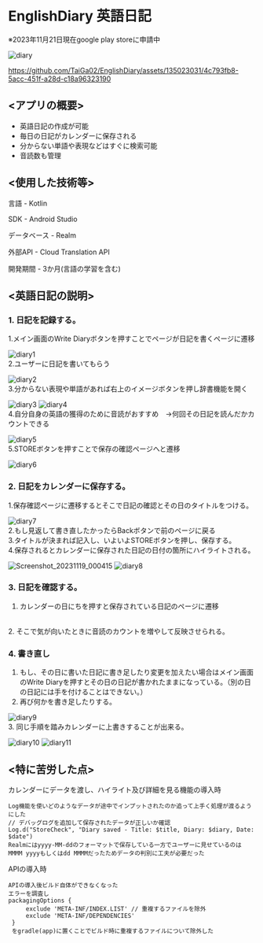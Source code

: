 # EnglishDiary 英語日記
※2023年11月21日現在google play storeに申請中

![diary](https://github.com/TaiGa02/EnglishDiary/assets/135023031/5a9719a3-100b-40f8-b32f-310a85d71e11)


https://github.com/TaiGa02/EnglishDiary/assets/135023031/4c793fb8-5acc-451f-a28d-c18a96323190


## <アプリの概要>

- 英語日記の作成が可能
- 毎日の日記がカレンダーに保存される
- 分からない単語や表現などはすぐに検索可能
- 音読数も管理

## <使用した技術等>

言語 - Kotlin

SDK - Android Studio

データベース - Realm

外部API - Cloud Translation API

開発期間 - 3か月(言語の学習を含む)


## <英語日記の説明>

### 1. 日記を記録する。

 1.メイン画面のWrite Diaryボタンを押すことでページが日記を書くページに遷移

![diary1](https://github.com/TaiGa02/EnglishDiary/assets/135023031/295ebf32-cd51-49ed-ac3e-5067aafd5031)
<br>
 2.ユーザーに日記を書いてもらう

![diary2](https://github.com/TaiGa02/EnglishDiary/assets/135023031/6484f9d5-f622-4cb3-8c5b-02db4fb4440d)
<br>
 3.分からない表現や単語があれば右上のイメージボタンを押し辞書機能を開く

![diary3](https://github.com/TaiGa02/EnglishDiary/assets/135023031/0aa80f87-561d-4929-9819-9f5a3abb9f68)
![diary4](https://github.com/TaiGa02/EnglishDiary/assets/135023031/90e2848b-8755-45cb-9fac-fd9dcc35f7eb)
<br>
 4.自分自身の英語の獲得のために音読がおすすめ　->何回その日記を読んだかカウントできる

![diary5](https://github.com/TaiGa02/EnglishDiary/assets/135023031/d5dcc306-d649-43d9-8dab-69ba5b92f60b)
<br>
 5.STOREボタンを押すことで保存の確認ページへと遷移

![diary6](https://github.com/TaiGa02/EnglishDiary/assets/135023031/424bb68b-58e4-42a4-b8fa-021d52a42301)
<br>

### 2. 日記をカレンダーに保存する。

 1.保存確認ページに遷移するとそこで日記の確認とその日のタイトルをつける。

![diary7](https://github.com/TaiGa02/EnglishDiary/assets/135023031/6bbcdb2a-19bc-4d94-9d8f-57559c266853)
<br>
 2.もし見返して書き直したかったらBackボタンで前のページに戻る
<br>
 3.タイトルが決まれば記入し、いよいよSTOREボタンを押し、保存する。
<br>
 4.保存されるとカレンダーに保存された日記の日付の箇所にハイライトされる。

![Screenshot_20231119_000415](https://github.com/TaiGa02/EnglishDiary/assets/135023031/d6fc7e2a-f463-4867-800a-8ae1e4ee20f3)
![diary8](https://github.com/TaiGa02/EnglishDiary/assets/135023031/d4c73efc-2d4c-400b-a934-6faefb28c9d1)


### 3. 日記を確認する。

1. カレンダーの日にちを押すと保存されている日記のページに遷移
 <br>
 2. そこで気が向いたときに音読のカウントを増やして反映させられる。
 <br>

### 4. 書き直し

1. もし、その日に書いた日記に書き足したり変更を加えたい場合はメイン画面のWrite Diaryを押すとその日の日記が書かれたままになっている。（別の日の日記には手を付けることはできない。）
2. 再び何かを書き足したりする。
 
![diary9](https://github.com/TaiGa02/EnglishDiary/assets/135023031/0630af60-663f-428f-bb15-8e6aa728345d)
   <br>
 3. 同じ手順を踏みカレンダーに上書きすることが出来る。

![diary10](https://github.com/TaiGa02/EnglishDiary/assets/135023031/edc2e322-ab46-4210-bb13-c302caaf82f8)
![diary11](https://github.com/TaiGa02/EnglishDiary/assets/135023031/6c4d0664-4301-42f9-86b3-29ef553b7af5)

## <特に苦労した点>

カレンダーにデータを渡し、ハイライト及び詳細を見る機能の導入時

    Log機能を使いどのようなデータが途中でインプットされたのか追って上手く処理が渡るようにした
    // デバッグログを追加して保存されたデータが正しいか確認
    Log.d("StoreCheck", "Diary saved - Title: $title, Diary: $diary, Date: $date")
    Realmにはyyyy-MM-ddのフォーマットで保存している一方でユーザーに見せているのはMMMM yyyyもしくはdd MMMMだったためデータの判別に工夫が必要だった

APIの導入時

    APIの導入後ビルド自体ができなくなった
    エラーを調査し
    packagingOptions {
         exclude 'META-INF/INDEX.LIST' // 重複するファイルを除外
         exclude 'META-INF/DEPENDENCIES'
     }
     をgradle(app)に置くことでビルド時に重複するファイルについて除外した


